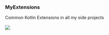 ### MyExtensions
Common Kotlin Extensions in all my side projects<br><br>
[![](https://jitpack.io/v/davidHarush/MyExtensions.svg)](https://jitpack.io/#davidHarush/MyExtensions)

